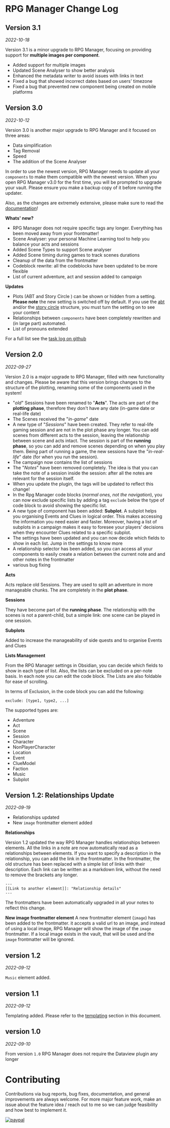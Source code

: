 # RPG Manager Change Log

## Version 3.1
_2022-10-18_

Version 3.1 is a minor upgrade to RPG Manager, focusing on providing support for **multiple images per 
component**.

- Added support for multiple images
- Updated Scene Analyser to show better analysis
- Enhanced the metadata writer to avoid issues with links in text
- Fixed a bug that showed incorrect dates based on users' timezone 
- Fixed a bug that prevented new component being created on mobile platforms

## Version 3.0
_2022-10-12_

Version 3.0 is another major upgrade to RPG Manager and it focused on three areas:
- Data simplification
- Tag Removal
- Speed
- The addition of the Scene Analyser

In order to use the newest version, RPG Manager needs to update all your `components` to make them compatible with the
newest version. When you open RPG Manager v3.0 for the first time, you will be prompted to upgrade your vault. Please
ensure you make a backup copy of it before running the updater.

Also, as the changes are extremely extensive, please make sure to read the [documentation](documentation/index.md)!

**Whats' new?**
- RPG Manager does not require specific tags any longer. Everything has been moved away from your frontmatter!
- Scene Analyser: your personal Machine Learning tool to help you balance your acts and sessions
- Added Scene Types to support Scene analyser
- Added Scene timing during games to track scenes durations
- Cleanup of the data from the frontmatter
- Codeblock rewrite: all the codeblocks have been updated to be more flexible
- List of current adventure, act and session added to campaign

**Updates**
- Plots (ABT and Story Circle ) can be shown or hidden from a setting. **Please note** the new setting is switched off by default. If you use
  the [abt](documentation/plots/abt.md) and/or the [story circle](documentation/plots/storycircle.md) structure, you
  must turn the setting on to see your content
- Relationships between `components` have been completely rewritten and (in large part) automated.
- List of pronouns extended

For a full list see the [task log on github](https://github.com/carlonicora/obsidian-rpg-manager/milestone/8?closed=1)

## Version 2.0
_2022-09-27_

Version 2.0 is a major upgrade to RPG Manager, filled with new functionality and changes. Please be aware that this 
version brings changes to the structure of the plotting, renaming some of the components used in the system!

- "_old_" Sessions have been renamed to "**Acts**". The acts are part of the **plotting phase**, therefore they don't 
have any date (in-game date or real-life date)
- The Scenes received the "_in-game_" date
- A new type of "_Sessions_" have been created. They refer to real-life gaming session and are not in the plot phase 
any longer. You can add scenes from different acts to the session, leaving the relationship between scene and acts 
intact. The session is part of the **running phase**, so you can add and remove scenes depending on when you play 
them. Being part of running a game, the new sessions have the "_in-real-life_" date (for when you run the session).
- The campaign now contains the list of sessions
- The "_Notes_" have been removed completely. The idea is that you can take the note of a session inside the session: 
after all the notes are relevant for the session itself.
- When you update the plugin, the tags will be updated to reflect this change!
- In the Rpg Manager code blocks (_normal ones, not the navigation_), you can now exclude specific lists by adding a 
tag `exclude` below the type of code block to avoid showing the specific list.
- A new type of component has been added: **Subplot**. A subplot helps you organising Events and Clues in logical 
order. This makes accessing the information you need easier and faster. Moreover, having a list of subplots in a 
campaign makes it easy to foresee your players' decisions when they encounter Clues related to a specific subplot.
- The settings have been updated and you can now decide which fields to show in each list. Jump in the settings to know 
more
- A relationship selector has been added, so you can access all your components to easily create a relation between the 
current note and and other notes in the frontmatter
- various bug fixing

**Acts**

Acts replace old Sessions. They are used to split an adventure in more manageable chunks. The are completely in the 
**plot phase**.

**Sessions**

They have become part of the **running phase**. The relationship with the scenes is not a parent-child, but a simple 
link: one scene can be played in one session.

**Subplots**

Added to increase the manageability of side quests and to organise Events and Clues

**Lists Management**

From the RPG Manager settings in Obsidian, you can decide which fields to show in each type of list. Also, the lists 
can be excluded on a per-note basis. In each note you can edit the code block.
The Lists are also foldable for ease of scrolling.

In terms of Exclusion, in the code block you can add the following:

```
exclude: [type1, type2, ...]
```

The supported types are:
- Adventure
- Act
- Scene
- Session
- Character
- NonPlayerCharacter
- Location
- Event
- ClueModel
- Faction
- Music
- Subplot

## Version 1.2: Relationships Update
_2022-09-19_

- Relationships updated
- New `image` frontmatter element added

**Relationships**

Version 1.2 updated the way RPG Manager handles relationships between elements. All the links in a note are now 
automatically read as a relationships between elements. If you want to specify a description in the relationship, you 
can add the link in the frontmatter. In the frontmatter, the old structure has been replaced with a simple list of 
links with their description. Each link can be written as a markdown link, without the need to remove the brackets any 
longer.

```
---
[[Link to another element]]: "Relationship details"
---
```

The frontmatters have been automatically upgraded in all your notes to reflect this change.

**New image frontmatter element**
A new frontmatter element (`image`) has been added to the frontmatter. it accepts a valid url to an image, and instead 
of using a local image, RPG Manager will show the image of the `image` frontmatter. If a local image exists in the 
vault, that will be used and the `image` frontmatter will be ignored.

## version 1.2
_2022-09-12_

`Music` element added.

## version 1.1
_2022-09-12_

Templating added. Please refer to the [templating](#templates) section in this document.

## version 1.0
_2022-09-10_

From version `1.0` RPG Manager does not require the Dataview plugin any longer

# Contributing

Contributions via bug reports, bug fixes, documentation, and general improvements are always welcome. For more major
feature work, make an issue about the feature idea / reach out to me so we can judge feasibility and how best to
implement it.

[![paypal](https://www.paypalobjects.com/en_US/i/btn/btn_donateCC_LG.gif)](https://www.paypal.com/donate/?hosted_button_id=U7NBNN7ZQA2J6)
